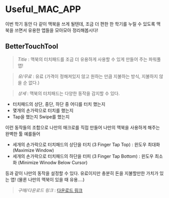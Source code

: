# Useful_MAC_APP
이번 학기 동안 다 같이 맥북을 쓰게 될텐데, 조금 더 편한 한 학기를 누릴 수 있도록 맥북을 쓰면서 유용한 앱들을 모아모아 정리해봅시다!

## BetterTouchTool
>*Title* : 맥북의 터치패드를 조금 더 유용하게 사용할 수 있게 만들어 주는 파워풀 앱!

>*유/무료* : 유료 (가격이 정해져있지 않고 원하는 만큼 지불하는 방식, 지불하지 않을 순 없다.)

>*상세* : 
맥북의 터치패드는 다양한 동작을 감지할 수 있다.
- 터치패드의 상단, 중단, 하단 중 어디를 터치 했는지
- 몇개의 손가락으로 터치를 했는지
- Tap을 했는지 Swipe를 했는지

이런 동작들의 조합으로 나만의 매크로를 직접 만들어 나만의 맥북을 사용하게 해주는 완벽한 툴
예를들어 
- 세개의 손가락으로 터치패드의 상단을 터치 (3 Finger Tap Top) : 윈도우 최대화 (Maximize Window)
- 세개의 손가락으로 터치패드의 하단을 터피 (3 Finger Tap Bottom) : 윈도우 최소화 (Minimize Winodw Below Cursor)

등과 같이 나만의 동작을 설정할 수 있다.
유료이지만 충분히 돈을 지불할만한 가치가 있는 앱!
(물론 나만의 맥북이 있을 때 유용....)

>*구매/다운로드 링크* : [다운로드 링크](https://www.boastr.net/)
